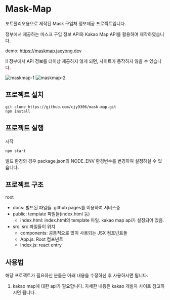 # Mask-Map
포트폴리오용으로 제작된 Mask 구입처 정보제공 프로젝트입니다.
  
정부에서 제공하는 마스크 구입 정보 API와 Kakao Map API를 활용하여 제작하였습니다.
  
demo: https://maskmap.jaeyong.dev

!! 정부에서 API 정보를 더이상 제공하지 않게 되면, 사이트가 동작하지 않을 수 있습니다.  

![maskmap-1](https://user-images.githubusercontent.com/7731519/80944571-d747df80-8e24-11ea-8899-41a50e3cd21a.png)
![maskmap-2](https://user-images.githubusercontent.com/7731519/80944583-dd3dc080-8e24-11ea-9397-ccde36378dcd.png)


## 프로젝트 설치
```
git clone https://github.com/cjy9306/mask-map.git
npm install
```

## 프로젝트 실행
시작
```
npm start
```
빌드 환경의 경우 package.json의 NODE_ENV 환경변수를 변경하여 설정하실 수 있습니다.

## 프로젝트 구조
root
 - docs: 빌드된 파일들. github pages를 이용하여 서비스중
 - public: template 파일들(index.html 등)
   - index.html: index.html의 template 파일. kakao map api가 설정되어 있음.
 - src: src 파일들이 위치
   - components: 공통적으로 많이 사용되는 JSX 컴포넌트들
   - App.js: Root 컴포넌트
   - index.js: react entry
 
## 사용법
해당 프로젝트가 필요하신 분들은 아래 내용을 수정하신 후 사용하시면 됩니다.
1. kakao map에 대한 api가 필요합니다. 자세한 내용은 kakao 개발자 사이트 참고하시면 됩니다.
